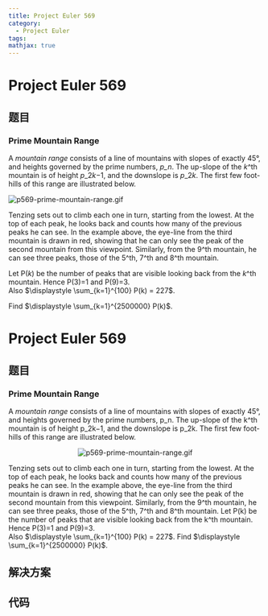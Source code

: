 ```yaml
---
title: Project Euler 569
category:
  - Project Euler
tags:
mathjax: true
---
```

<escape><!-- more --></escape>
    
# Project Euler 569
## 题目
### Prime Mountain Range


A <i>mountain range</i> consists of a line of mountains with slopes of exactly 45°, and heights governed by the prime numbers, <var>p_n</var>. The up-slope of the <var>k</var>^th mountain is of height <var>p</var>_2<var>k</var>−1, and the downslope is <var>p</var>_2<var>k</var>. The first few foot-hills of this range are illustrated below.

<div class="center">
<img src="project/images/p569-prime-mountain-range.gif" alt="p569-prime-mountain-range.gif" /></div>

Tenzing sets out to climb each one in turn, starting from the lowest. At the top of each peak, he looks back and counts how many of the previous peaks he can see. In the example above, the eye-line from the third mountain is drawn in red, showing that he can only see the peak of the second mountain from this viewpoint. Similarly, from the 9^th mountain, he can see three peaks, those of the 5^th, 7^th and 8^th mountain.

Let P(<var>k</var>) be the number of peaks that are visible looking back from the <var>k</var>^th mountain.  Hence P(3)=1 and P(9)=3.<br />
Also $\displaystyle \sum_{k=1}^{100} P(k) = 227$.

Find $\displaystyle \sum_{k=1}^{2500000} P(k)$.


# Project Euler 569
## 题目
### Prime Mountain Range

A <i>mountain range</i> consists of a line of mountains with slopes of exactly 45°, and heights governed by the prime numbers, p_n. The up-slope of the k^th mountain is of height p_2k−1, and the downslope is p_2k. The first few foot-hills of this range are illustrated below.
<center><img src="https://projecteuler.net/project/images/p569-prime-mountain-range.gif" alt="p569-prime-mountain-range.gif"></center>

Tenzing sets out to climb each one in turn, starting from the lowest. At the top of each peak, he looks back and counts how many of the previous peaks he can see. In the example above, the eye-line from the third mountain is drawn in red, showing that he can only see the peak of the second mountain from this viewpoint. Similarly, from the 9^th mountain, he can see three peaks, those of the 5^th, 7^th and 8^th mountain.
Let P(k) be the number of peaks that are visible looking back from the k^th mountain.  Hence P(3)=1 and P(9)=3.<br>Also $\displaystyle \sum_{k=1}^{100} P(k) = 227$.
Find $\displaystyle \sum_{k=1}^{2500000} P(k)$.


## 解决方案


## 代码


